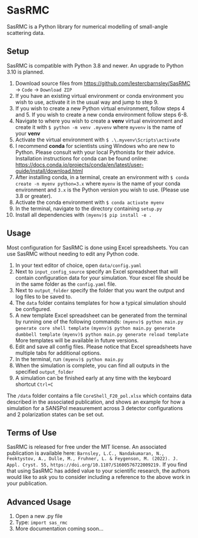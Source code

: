 # SasRMC
SasRMC is a Python library for numerical modelling of small-angle scattering data. 

## Setup
SasRMC is compatible with Python 3.8 and newer. An upgrade to Python 3.10 is planned.

1. Download source files from https://github.com/lestercbarnsley/SasRMC -> `Code` -> `Download ZIP`
2. If you have an existing virtual environment or conda environment you wish to use, activate it in the usual way and jump to step 9.
3. If you wish to create a new Python virtual environment, follow steps 4 and 5. If you wish to create a new conda environment follow steps 6-8.
4. Navigate to where you wish to create a **venv** virtual environment and create it with
    `$ python -m venv .myvenv`
where `myvenv` is the name of your **venv**
5. Activate the virtual environment with 
    `$ .\.myvenv\Scripts\activate`
6. I recommend **conda** for scientists using Windows who are new to Python. Please consult with your local Pythonista for their advice. Installation instructions for conda can be found online: https://docs.conda.io/projects/conda/en/latest/user-guide/install/download.html
7. After installing conda, in a terminal, create an environment with
    `$ conda create -n myenv python=3.x`
where `myenv` is the name of your conda environment and `3.x` is the Python version you wish to use. (Please use 3.8 or greater).
8. Activate the conda environment with
    `$ conda activate myenv`
9. In the terminal, navigate to the directory containing `setup.py`
10. Install all dependencies with
    `(myenv)$ pip install -e .`

## Usage
Most configuration for SasRMC is done using Excel spreadsheets. You can use SasRMC without needing to edit any Python code.

1. In your text editor of choice, open `data/config.yaml`
2. Next to `input_config_source` specify an Excel spreadsheet that will contain configuration data for your simulation. Your excel file should be in the same folder as the `config.yaml` file.
3. Next to `output_folder` specify the folder that you want the output and log files to be saved to.
4. The `data` folder contains templates for how a typical simulation should be configured.
5. A new template Excel spreadsheet can be generated from the terminal by running one of the following commands:
    `(myenv)$ python main.py generate core shell template`
    `(myenv)$ python main.py generate dumbbell template`
    `(myenv)$ python main.py generate reload template`
More templates will be available in future versions.
6. Edit and save all config files. Please notice that Excel spreadsheets have multiple tabs for additional options.
7. In the terminal, run
    `(myenv)$ python main.py`
8. When the simulation is complete, you can find all outputs in the specified `output_folder`
9. A simulation can be finished early at any time with the keyboard shortcut `Ctrl+C`

The `/data` folder contains a file `CoreShell_F20_pol.xlsx` which contains data described in the associated publication, and shows an example for how a simulation for a SANSPol measurement across 3 detector configurations and 2 polarization states can be set out.

## Terms of Use
SasRMC is released for free under the MIT license. An associated publication is available here:
`Barnsley, L.C., Nandakumaran, N., Feoktystov, A., Dulle, M., Fruhner, L. & Feygenson, M. (2022). J. Appl. Cryst. 55,`
`https://doi.org/10.1107/S1600576722009219.`
If you find that using SasRMC has added value to your scientific research, the authors would like to ask you to consider including a reference to the above work in your publication.

## Advanced Usage

1. Open a new .py file
2. Type: `import sas_rmc`
3. More documentation coming soon...
